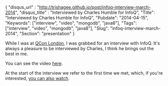 {
    "disqus_url" : "http://trishagee.github.io/post/infoq-interview-march-2014",
    "disqus_title" : "Interviewed by Charles Humble for InfoQ",
    "Title": "Interviewed by Charles Humble for InfoQ",
    "Pubdate": "2014-04-15",
    "Keywords": ["interview", "video", "mongodb", "java8"],
    "Tags": ["interview", "video", "mongodb", "java8"],
    "Slug": "infoq-interview-march-2014",
    "Section": "presentation"
}

While I was at [QCon London](http://localhost:1313/post/qcon_london_2014/), I was grabbed for an interview with InfoQ.  It's always a pleasure to be interviewed by Charles,
I think he brings out the best in me.
<!--more-->

You can see the video [here](http://www.infoq.com/interviews/trisha-gee-mongdo-java8#.U00BRMNMIC4.blogger).

At the start of the interview we refer to the first time we met, which, if you're interested, [you can also watch](http://localhost:1313/post/interviewed_for_infoq_at_qcon_london/).
